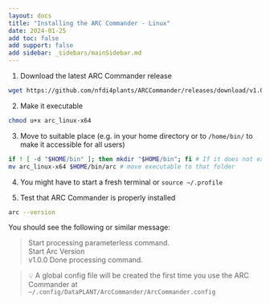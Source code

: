 ```yaml
---
layout: docs
title: "Installing the ARC Commander - Linux"
date: 2024-01-25
add toc: false
add support: false
add sidebar: _sidebars/mainSidebar.md
---
```


1. Download the latest ARC Commander release

```bash
wget https://github.com/nfdi4plants/ARCCommander/releases/download/v1.0.0/arc_linux-x64
```

2. Make it executable

```bash
chmod u+x arc_linux-x64
```

3. Move to suitable place (e.g. in your home directory or to `/home/bin/` to make it accessible for all users)

```bash
if ! [ -d "$HOME/bin" ]; then mkdir "$HOME/bin"; fi # If it does not exist, create a folder `bin` in your home directory. 
mv arc_linux-x64 $HOME/bin/arc # move executable to that folder
```

4. You might have to start a fresh terminal or `source ~/.profile`

5. Test that ARC Commander is properly installed

```bash
arc --version
```

You should see the following or similar message:

> Start processing parameterless command.  
> Start Arc Version  
> v1.0.0
> Done processing command.  

> :bulb: A global config file will be created the first time you use the ARC Commander at `~/.config/DataPLANT/ArcCommander/ArcCommander.config`
